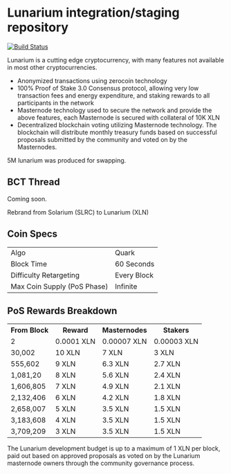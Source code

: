 Lunarium integration/staging repository
=====================================

[![Build Status](https://travis-ci.org/lunariumproject/Lunarium.svg?branch=master)](https://travis-ci.org/lunariumproject/Lunarium)

Lunarium is a cutting edge cryptocurrency, with many features not available in most other cryptocurrencies.
- Anonymized transactions using zerocoin technology
- 100% Proof of Stake 3.0 Consensus protocol, allowing very low transaction fees and energy expenditure, and staking rewards to all participants in the network
- Masternode technology used to secure the network and provide the above features, each Masternode is secured
  with collateral of 10K XLN
- Decentralized blockchain voting utilizing Masternode technology. The blockchain will distribute monthly treasury funds based on successful proposals submitted by the community and voted on by the Masternodes.

5M lunarium was produced for swapping.

## BCT Thread ##

Coming soon.

Rebrand from Solarium (SLRC) to Lunarium (XLN)

## Coin Specs ##
<table>
<tr><td>Algo</td><td>Quark</td></tr>
<tr><td>Block Time</td><td>60 Seconds</td></tr>
<tr><td>Difficulty Retargeting</td><td>Every Block</td></tr>
<tr><td>Max Coin Supply (PoS Phase)</td><td>Infinite</td></tr>
</table>

## PoS Rewards Breakdown ##

<table>
<th>From Block</th><th>Reward</th><th>Masternodes</th><th>Stakers</th>
<tr><td>2</td><td>0.0001 XLN</td><td>0.00007 XLN</td><td>0.00003 XLN</td></tr>
<tr><td>30,002</td><td>10 XLN</td><td>7 XLN</td><td>3 XLN</td></tr>
<tr><td>555,602</td><td>9 XLN</td><td>6.3 XLN</td><td>2.7 XLN</td></tr>
<tr><td>1,081,20</td><td>8 XLN</td><td>5.6 XLN</td><td>2.4 XLN</td></tr>
<tr><td>1,606,805</td><td>7 XLN</td><td>4.9 XLN</td><td>2.1 XLN</td></tr>
<tr><td>2,132,406</td><td>6 XLN</td><td>4.2 XLN</td><td>1.8 XLN</td></tr>
<tr><td>2,658,007</td><td>5 XLN</td><td>3.5 XLN</td><td>1.5 XLN</td></tr>
<tr><td>3,183,608</td><td>4 XLN</td><td>3.5 XLN</td><td>1.5 XLN</td></tr>
<tr><td>3,709,209</td><td>3 XLN</td><td>3.5 XLN</td><td>1.5 XLN</td></tr>
</table>

The Lunarium development budget is up to a maximum of 1 XLN per block, paid out based on approved proposals as voted on by the Lunarium masternode owners through the community governance process.

